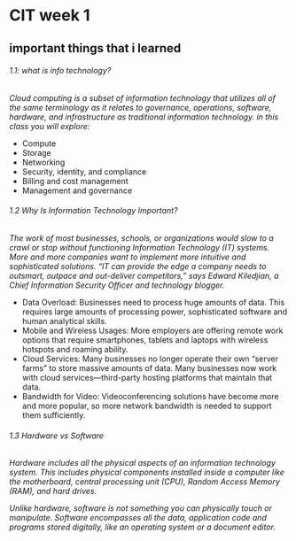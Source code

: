 # CIT week 1 
## important things that i learned 
###### 1.1: what is info technology?
_Cloud computing is a subset of information technology that utilizes all of the same terminology as it relates to governance, operations, software, hardware, and infrastructure as traditional information technology._
_in this class you will explore:_
* Compute
* Storage
* Networking
* Security, identity, and compliance
* Billing and cost management
* Management and governance

###### 1.2 Why Is Information Technology Important?
_The work of most businesses, schools, or organizations would slow to a crawl or stop without functioning Information Technology (IT) systems._
_More and more companies want to implement more intuitive and sophisticated solutions. “IT can provide the edge a company needs to outsmart, outpace and out-deliver competitors,” says Edward Kiledjian, a Chief Information Security Officer and technology blogger._
* Data Overload: Businesses need to process huge amounts of data. This requires large amounts of processing power, sophisticated software and human analytical skills.
* Mobile and Wireless Usages: More employers are offering remote work options that require smartphones, tablets and laptops with wireless hotspots and roaming ability.
* Cloud Services: Many businesses no longer operate their own “server farms” to store massive amounts of data. Many businesses now work with cloud services—third-party hosting platforms that maintain that data.
* Bandwidth for Video: Videoconferencing solutions have become more and more popular, so more network bandwidth is needed to support them sufficiently.

###### 1.3 Hardware vs Software
_Hardware includes all the physical aspects of an information technology system. This includes physical components installed inside a computer like the motherboard, central processing unit (CPU), Random Access Memory (RAM), and hard drives._

_Unlike hardware, software is not something you can physically touch or manipulate. Software encompasses all the data, application code and programs stored digitally, like an operating system or a document editor._
